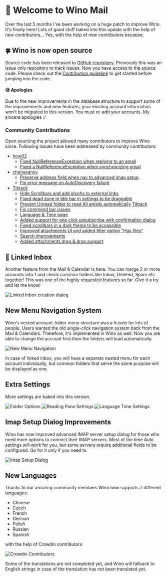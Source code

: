 # 🚀 Welcome to Wino Mail

Over the last 5 months I've been working on a huge patch to improve Wino. It's finally here! Lots of good stuff baked into this update with the help of new contributors... Yes, with the help of new contributors because;

## 🍀 Wino is now open source

Source code has been released to [GitHub repository](https://github.com/bkaankose/Wino-Mail/). Previously this was an issue only repository to track issues. Now you have access to the source code. Please check out the  [Contribution guideline](https://github.com/bkaankose/Wino-Mail/blob/main/CONTRIBUTING.md) to get started before jumping into the code.

#### 😔 Apologies

Due to the new improvements in the database structure to support some of the improvements and new features, your existing account information won't be migrated to this version. You must re-add your accounts. My sincere apologies :/ 

### Community Contributions

Open sourcing the project allowed many contributors to improve Wino since. Following issues have been addressed by community contributors:

- [how02](https://github.com/how02)
  - [Fixed NullReferenceException when replying to an email](https://github.com/bkaankose/Wino-Mail/pull/150) 
  - [Fixed a NullReferenceException when synchronizing gmail](https://github.com/bkaankose/Wino-Mail/pull/148)  
- [chenseanxy](https://github.com/chenseanxy)
  - [Preserve address field when nav to advanced imap setup ](https://github.com/bkaankose/Wino-Mail/pull/155)
  - [Fix error message on AutoDiscovery faliure](https://github.com/bkaankose/Wino-Mail/pull/170)
- [Tiktack](https://github.com/Tiktack)
  - [Hide Scrollbars and add glyphs to external links](https://github.com/bkaankose/Wino-Mail/pull/158)
  - [Fixed dead zone in title bar in settings to be draggable](https://github.com/bkaankose/Wino-Mail/pull/161) 
  - [Prevent Unread folder to read All emails automatically](https://github.com/bkaankose/Wino-Mail/pull/163) [Tiktack](https://github.com/Tiktack)
  - [Fix commend bar issues](https://github.com/bkaankose/Wino-Mail/pull/167)
  - [Language & Time page](https://github.com/bkaankose/Wino-Mail/pull/168)
  - [Added support for one click unsubscribe with confirmation dialog](https://github.com/bkaankose/Wino-Mail/pull/175)
  - [Fixed scrollbars in a dark theme to be accessible](https://github.com/bkaankose/Wino-Mail/pull/177)
  - [Improved attachments UI and added filter option "Has files"](https://github.com/bkaankose/Wino-Mail/pull/181)
  - [Search improvements](https://github.com/bkaankose/Wino-Mail/pull/185)
  - [Added attachments drag & drop support](https://github.com/bkaankose/Wino-Mail/pull/191)

## 📧 Linked Inbox 

Another feature from the Mail & Calendar is here. You can merge 2 or more accounts into 1 and check common folders like Inbox, Deleted, Spam etc. together! This was one of the highly requested features so far. Give it a try and let me know!

![Linked Inbox creation dialog](https://www.winomail.app/images/linkedInbox.png)



## New Menu Navigation System

Wino's nested account-folder menu structure was a hussle for lots of people. Users wanted the old single-click navigation system back from the Mail & Calendars. Therefore, it's implemented in Wino as well. Now you are able to change the account first then the folders will load automatically. 

![New Menu Navigation](https://www.winomail.app/images/menuNavigation.png "New Menu Navigation")

In case of linked inbox, you will have a separate nested menu for each account individually, but common folders that serve the same purpose will be displayed as one.

## Extra Settings

More settings are baked into this version.

![Folder Options](https://www.winomail.app/images/folderSettings.png)
![Reading Pane Settings](https://www.winomail.app/images/readingPaneSettings.png)
![Language Time Settings](https://www.winomail.app/images/languageTimeSettings.png)

## Imap Setup Dialog Improvements

Wino has now improved advanced IMAP server setup dialog for those who need more options to connect their IMAP servers. Most of the time Auto settings will work for you, but some servers require additional fields to be configured. Go for it only if you need to.

![Imap Setup Dialog](https://www.winomail.app/images/imapSetupDialog.png)

## New Languages

Thanks to our amazing community members Wino now supports 7 different languages:

- Chinese
- Czech
- French
- German
- Polish
- Russian
- Spanish

with the help of Crowdin contributors

![Crowdin Contributors](https://www.winomail.app/images/contributors.png)

Some of the translations are not completed yet, and Wino will fallback to English strings in case of the translation has not been translated yet.
